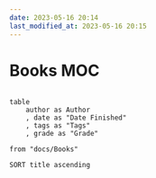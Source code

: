 ```yaml
---
date: 2023-05-16 20:14
last_modified_at: 2023-05-16 20:15
---
```

# Books MOC

```dataview

table
    author as Author
    , date as "Date Finished"
    , tags as "Tags"
    , grade as "Grade"

from "docs/Books"

SORT title ascending

```
